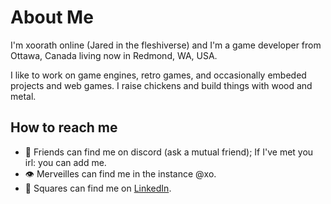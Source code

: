 # About Me

I'm xoorath online (Jared in the fleshiverse) and I'm a game developer from Ottawa, Canada living now in Redmond, WA, USA.

I like to work on game engines, retro games, and occasionally embeded projects and web games. I raise chickens and build things with wood and metal.

## How to reach me

- 👬 Friends can find me on discord (ask a mutual friend); If I've met you irl: you can add me.
- 👁️ Merveilles can find me in the instance @xo.
- 💼 Squares can find me on [LinkedIn](https://www.linkedin.com/in/xoorath/).
